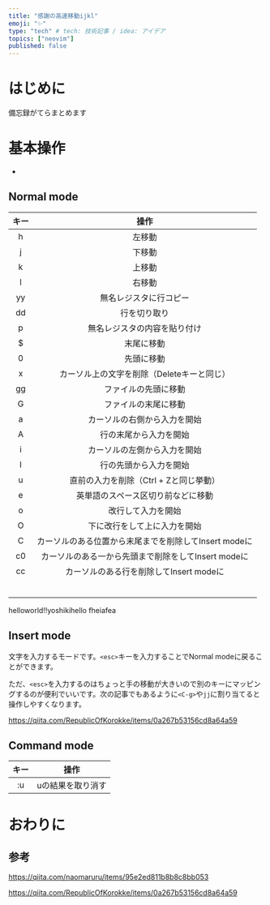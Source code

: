 ```yaml
---
title: "感謝の高速移動ijkl"
emoji: "✨"
type: "tech" # tech: 技術記事 / idea: アイデア
topics: ["neovim"]
published: false
---
```



# はじめに


備忘録がてらまとめます

# 基本操作

* 

## Normal mode


| キー | 操作 |
|:--:|:--:|
| h | 左移動 |
| j | 下移動 |
| k | 上移動 |
| l | 右移動 |
| yy | 無名レジスタに行コピー|
| dd | 行を切り取り |
| p | 無名レジスタの内容を貼り付け |
| $ | 末尾に移動 |
| 0 | 先頭に移動 |
| x | カーソル上の文字を削除（Deleteキーと同じ） |
| gg | ファイルの先頭に移動 |
| G | ファイルの末尾に移動 |
| a | カーソルの右側から入力を開始 |
| A | 行の末尾から入力を開始 |
| i | カーソルの左側から入力を開始 |
| I | 行の先頭から入力を開始 |
| u | 直前の入力を削除（Ctrl + Zと同じ挙動） |
| e | 英単語のスペース区切り前などに移動 |
| o | 改行して入力を開始 |
| O | 下に改行をして上に入力を開始 |
| C | カーソルのある位置から末尾までを削除してInsert modeに |
| c0 | カーソルのある一から先頭まで削除をしてInsert modeに |
| cc | カーソルのある行を削除してInsert modeに |
|  |  |
|  |  |
|  |  |
|  |  |
|  |  |
|  |  |



helloworld!!yoshikihello
fheiafea
## Insert mode

文字を入力するモードです。`<esc>`キーを入力することでNormal modeに戻ることができます。

ただ、`<esc>`を入力するのはちょっと手の移動が大きいので別のキーにマッピングするのが便利でいいです。次の記事でもあるように`<C-g>`や`jj`に割り当てると操作しやすくなります。

https://qiita.com/RepublicOfKorokke/items/0a267b53156cd8a64a59

## Command mode


| キー | 操作 |
|:--:|:--:|
| :u | uの結果を取り消す |


## 


# おわりに

## 参考

https://qiita.com/naomaruru/items/95e2ed811b8b8c8bb053

https://qiita.com/RepublicOfKorokke/items/0a267b53156cd8a64a59


